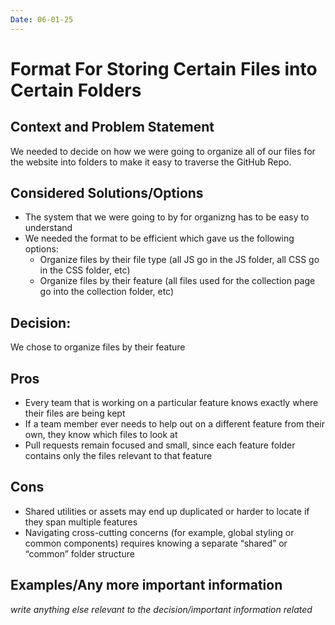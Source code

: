 ```yaml
---
Date: 06-01-25
---
```


# Format For Storing Certain Files into Certain Folders


## Context and Problem Statement

We needed to decide on how we were going to organize all of our files for the website into folders to make
it easy to traverse the GitHub Repo.

## Considered Solutions/Options

* The system that we were going to by for organizng has to be easy to understand
* We needed the format to be efficient which gave us the following options:
  * Organize files by their file type (all JS go in the JS folder, all CSS go in the CSS folder, etc)
  * Organize files by their feature (all files used for the collection page go into the collection folder, etc)

## Decision:

We chose to organize files by their feature

## Pros

* Every team that is working on a particular feature knows exactly where their files are being kept
* If a team member ever needs to help out on a different feature from their own, they know which files to look at
* Pull requests remain focused and small, since each feature folder contains only the files relevant to that feature  

## Cons 

* Shared utilities or assets may end up duplicated or harder to locate if they span multiple features
* Navigating cross-cutting concerns (for example, global styling or common components) requires knowing a separate “shared” or “common” folder structure

## Examples/Any more important information

*write anything else relevant to the decision/important information related*